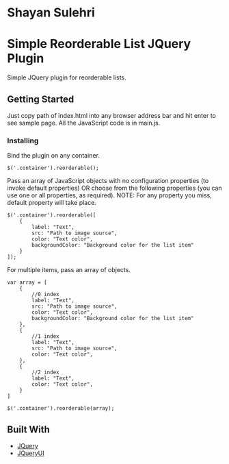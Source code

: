 # Shayan Sulehri
# Simple Reorderable List JQuery Plugin

Simple JQuery plugin for reorderable lists.

## Getting Started

Just copy path of index.html into any browser address bar and hit enter to see sample page.
All the JavaScript code is in main.js.

### Installing

Bind the plugin on any container.

```
$('.container').reorderable();
```

Pass an array of JavaScript objects with no configuration properties (to invoke default properties) OR choose from the following properties (you can use one or all properties, as required).
NOTE: For any property you miss, default property will take place.

```
$('.container').reorderable([
    {
        label: "Text",
        src: "Path to image source",
        color: "Text color",
        backgroundColor: "Background color for the list item"
    }
]);
```
For multiple items, pass an array of objects.

```
var array = [
    {
        //0 index
        label: "Text",
        src: "Path to image source",
        color: "Text color",
        backgroundColor: "Background color for the list item"
    },
    {
        //1 index
        label: "Text",
        src: "Path to image source",
        color: "Text color",
    },
    {
        //2 index
        label: "Text",
        color: "Text color",
    }
]

$('.container').reorderable(array);
```

## Built With

* [JQuery](http://api.jquery.com/)
* [JQueryUI](http://jqueryui.com/)



